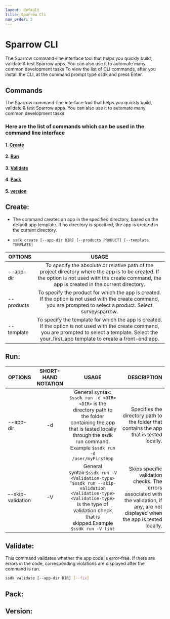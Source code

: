 ```yaml
---
layout: default
title: Sparrow Cli
nav_order: 3
---
```


# **Sparrow CLI**


The Sparrow command-line interface tool that helps you quickly build, validate & test Sparrow apps. You can also use it to automate many common development tasks
To view the list of CLI commands, after you install the CLI, at the command prompt type ssdk and press Enter.

## **Commands**

The Sparrow command-line interface tool that helps you quickly build, validate & test Sparrow apps. You can also use it to automate many common development tasks

### Here are the list of commands which can be used in the command line interface

#### 1. [Create](#create)

#### 2. [Run](#run)

#### 3. [Validate](#validate)
#### 4. [Pack](#develop-an-app)

#### 5. [version](#develop-an-app)

## **Create:**

- The command creates an app in the specified directory, based on the default app template. If no directory is specified, the app is created in the current directory.

- `ssdk create [--app-dir DIR] [--products PRODUCT] [--template TEMPLATE]`

| OPTIONS | USAGE |
| ------------- |:-------------:|
| --app-dir | To specify the absolute or relative path of the project directory where the app is to be created. If the option is not used with the create command, the app is created in the current directory.|
|--products | To specify the product for which the app is created. If the option is not used with the create command, you are prompted to select a product. Select surveysparrow.|
|--template| To specify the template for which the app is created. If the option is not used with the create command, you are prompted to select a template. Select the your_first_app template to create a front-end app.|

## **Run:**

| OPTIONS | SHORT-HAND NOTATION | USAGE | DESCRIPTION |
| ------------- |:-------------:| :-------------:| -------------:|
|--app-dir| -d |General syntax: `$ssdk run -d <DIR>`<br/> `<DIR>` is the directory path to the folder containing the app that is tested locally through the ssdk run command. Example `$ssdk run -d /user/myFirstApp` |Specifies the directory path to the folder that contains the app that is tested locally.|
| –-skip-validation | -V | General syntax:`$ssdk run -V <Validation-type>`<br/> `“$ssdk run --skip-validation <Validation-type>`<br/> `<Validation-type>` is the type of validation check that is skipped.Example `$ssdk run -V lint`| Skips specific validation checks. The errors associated with the validation, if any, are not displayed when the app is tested locally.|


## **Validate:**

This command validates whether the app code is error-free. If there are errors in the code, corresponding violations are displayed after the command is run.

```bash
ssdk validate [--app-dir DIR] [--fix]
```

## **Pack:**

## **Version:**




